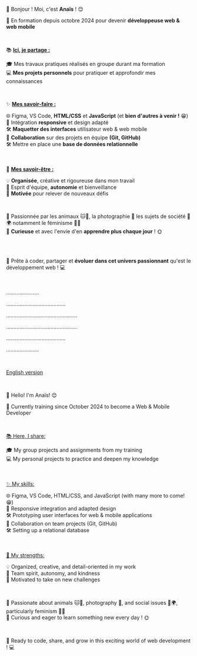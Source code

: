 👋 Bonjour ! Moi, c'est **Anaïs** ! 😊

💼 En formation depuis octobre 2024 pour devenir **développeuse web & web mobile**

<br/>

📚 <ins> **Ici, je partage :** </ins>

🎓 Mes travaux pratiques réalisés en groupe durant ma formation
<br/>💻 **Mes projets personnels** pour pratiquer et approfondir mes connaissances

<br/>

✨ <ins> **Mes savoir-faire :** </ins>

🌐 Figma, VS Code, **HTML/CSS** et **JavaScript** (et **bien d'autres à venir !** 😁)
<br/>🔧 Intégration **responsive** et design adapté
<br/>🛠️ **Maquetter des interfaces** utilisateur web & web mobile
<br/>🔧 **Collaboration** sur des projets en équipe **(Git, GitHub)**
<br/>🛠️ Mettre en place une **base de données relationnelle**

<br/>

🌟 <ins>**Mes savoir-être :** </ins>

💡 **Organisée**, créative et rigoureuse dans mon travail
<br/>🤝 Esprit d'équipe, **autonomie** et bienveillance
<br/>🚀 **Motivée** pour relever de nouveaux défis

<br/>

🐾 Passionnée par les animaux 🐱🐶, la photographie 📸 les sujets de société 🌱🌍 notamment le féminisme 💜🌈
<br/>🌱 **Curieuse** et avec l'envie d'en **apprendre plus chaque jour** ! 🌞

<br/>

<br/>🚀 Prête à coder, partager et **évoluer dans cet univers passionnant** qu'est le développement web ! 💻

<br/>

<p>                                                                                               </p>
<p>                                     ......................                          </p>
<p>                             ........................................                          </p>
<p>                        ................................................                          </p>
<p>                        ................................................                          </p>
<p>                             ........................................                          </p>
<p>                                     ......................                          </p>
<p>                                                                                               </p>

<br/>

<ins>English version</ins>

<br/>

👋 Hello! I'm Anaïs! 😊

💼 Currently training since October 2024 to become a Web & Mobile Developer

<br/>

<ins>📚 Here, I share:</ins>

🎓 My group projects and assignments from my training
<br/>💻 My personal projects to practice and deepen my knowledge

<br/>

<ins>✨ My skills:</ins>

🌐 Figma, VS Code, HTML/CSS, and JavaScript (with many more to come! 😁)
<br/>🔧 Responsive integration and adapted design
<br/>🛠️ Prototyping user interfaces for web & mobile applications
<br/>🔧 Collaboration on team projects (Git, GitHub)
<br/>🛠️ Setting up a relational database

<br/>

<ins>🌟 My strengths:</ins>

💡 Organized, creative, and detail-oriented in my work
<br/>🤝 Team spirit, autonomy, and kindness
<br/>🚀 Motivated to take on new challenges

<br/>

🐾 Passionate about animals 🐱🐶, photography 📸, and social issues 🌱🌍, particularly feminism 💜🌈
<br/>🌱 Curious and eager to learn something new every day ! 🌞

<br/>

🚀 Ready to code, share, and grow in this exciting world of web development ! 💻
